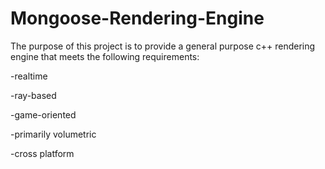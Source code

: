 # Mongoose-Rendering-Engine

The purpose of this project is to provide a general purpose c++ rendering engine that meets the following requirements:

-realtime

-ray-based

-game-oriented

-primarily volumetric

-cross platform
